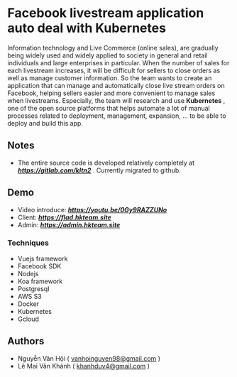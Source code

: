 # Facebook livestream application auto deal with Kubernetes 
Information technology and Live Commerce (online sales), are gradually being widely used and widely applied to society in general and retail individuals and large enterprises in particular. When the number of sales for each livestream increases, it will be difficult for sellers to close orders as well as manage customer information. So the team wants to create an application that can manage and automatically close live stream orders on Facebook, helping sellers easier and more convenient to manage sales when livestreams. Especially, the team will research and use __Kubernetes__ , one of the open source platforms that helps automate a lot of manual processes related to deployment, management, expansion, ... to be able to deploy and build this app.

## Notes
  - The entire source code is developed relatively completely at ***https://gitlab.com/kltn2*** . Currently migrated to github.

## Demo
  - Video introduce: ***https://youtu.be/0Gy9RAZZUNo***
  - Client: ***https://flad.hkteam.site***
  - Admin: ***https://admin.hkteam.site***

### Techniques
  - Vuejs framework
  - Facebook SDK
  - Nodejs
  - Koa framework
  - Postgresql
  - AWS S3
  - Docker
  - Kubernetes
  - Gcloud

## Authors
  - Nguyễn Văn Hội ( vanhoinguyen98@gmail.com )
  - Lê Mai Văn Khánh ( khanhduv4@gmail.com )
